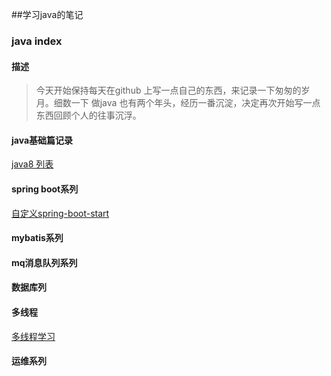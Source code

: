 ##学习java的笔记

### java index

#### 描述
    
> 今天开始保持每天在github 上写一点自己的东西，来记录一下匆匆的岁月。细数一下 做java 也有两个年头，经历一番沉淀，决定再次开始写一点东西回顾个人的往事沉浮。

#### java基础篇记录

[java8 列表](./jdk8study/src/main/resources/doc/LocalDateTimeStudy.md)

#### spring boot系列

[自定义spring-boot-start](./studyspringboot)

#### mybatis系列


####  mq消息队列系列



####  数据库列

####  多线程

[多线程学习](./jdk8study/src/main/resources/doc/Thread.md)


#### 运维系列
    
